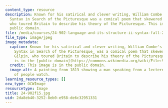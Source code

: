 ```yaml
---
content_type: resource
description: Known for his satirical and clever writing, William Combe's Tour of Doctor
  Syntax in Search of the Picturesque was a comical poem that skewered William Gilpin,
  who toured Britain to describe his theory of the Picturesque. This image is in the
  public domain.
file: /media/courses/24-902-language-and-its-structure-ii-syntax-fall-2015/2da8eb4032528eb0e958de6c32951331_24-902f15.jpg
file_type: image/jpeg
image_metadata:
  caption: Known for his satirical and clever writing, William Combe's _Tour of Doctor
    Syntax in Search of the Picturesque_ was a comical poem that skewered William
    Gilpin, who toured Britain to describe his theory of the Picturesque. (This image
    is in the [public domain](https://commons.wikimedia.org/wiki/File:SYNTAX(1813)_-_24_-_Syntax_Preaching.jpg).)
  credit: This image is in the public domain.
  image-alt: A painting from 1813 showing a man speaking from a lectern while a crowd
    of people watch.
learning_resource_types: []
ocw_type: OCWImage
resourcetype: Image
title: 24-902f15.jpg
uid: 2da8eb40-3252-8eb0-e958-de6c32951331
---
```

